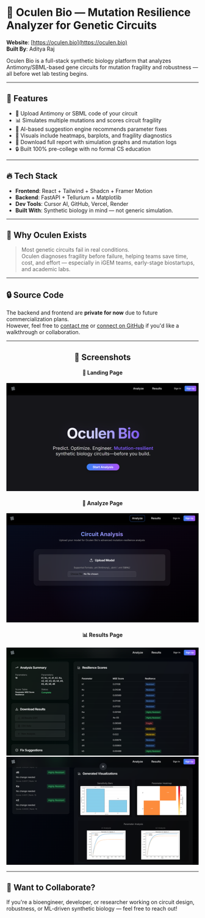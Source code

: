 # 🧬 Oculen Bio — Mutation Resilience Analyzer for Genetic Circuits

**Website**: [https://oculen.bio](https://oculen.bio)  
**Built By**: Aditya Raj 

Oculen Bio is a full-stack synthetic biology platform that analyzes Antimony/SBML-based gene circuits for mutation fragility and robustness — all before wet lab testing begins.

---

## 🚀 Features

- 🔬 Upload Antimony or SBML code of your circuit
- 📊 Simulates multiple mutations and scores circuit fragility
- 🧠 AI-based suggestion engine recommends parameter fixes
- 🎯 Visuals include heatmaps, barplots, and fragility diagnostics
- 📁 Download full report with simulation graphs and mutation logs
- 🔒 Built 100% pre-college with no formal CS education

---

## 🔥 Tech Stack

- **Frontend**: React + Tailwind + Shadcn + Framer Motion
- **Backend**: FastAPI + Tellurium + Matplotlib
- **Dev Tools**: Cursor AI, GitHub, Vercel, Render
- **Built With**: Synthetic biology in mind — not generic simulation.

---

## 🧠 Why Oculen Exists

> Most genetic circuits fail in real conditions.  
> Oculen diagnoses fragility before failure, helping teams save time, cost, and effort — especially in iGEM teams, early-stage biostartups, and academic labs.

---

## 🔒 Source Code

The backend and frontend are **private for now** due to future commercialization plans.  
However, feel free to [contact me](mailto:adityaraj.kuro@gmail.com) or [connect on GitHub](https://github.com/blackbox-genesis) if you'd like a walkthrough or collaboration.

---

<h2 align="center">📸 Screenshots</h2>

<h4 align="center">🧬 Landing Page</h4>
<p align="center">
  <a href="landing-page.png" target="_blank">
    <img src="landing-page.png" width="600" />
  </a>
</p>

<h4 align="center">🧪 Analyze Page</h4>
<p align="center">
  <a href="analyze-page.png" target="_blank">
    <img src="analyze-page.png" width="600" />
  </a>
</p>

<h4 align="center">📊 Results Page</h4>
<p align="center">
  <a href="result-1.png" target="_blank">
    <img src="result-1.png" width="600" />
  </a>
  <br/>
  <a href="result-2.png" target="_blank">
    <img src="result-2.png" width="600" />
  </a>
</p>




---

## 📩 Want to Collaborate?

If you're a bioengineer, developer, or researcher working on circuit design, robustness, or ML-driven synthetic biology — feel free to reach out!

